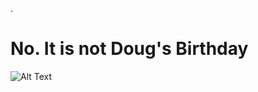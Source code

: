 
 .   
    
# **No. It is not Doug's Birthday**

![Alt Text](https://media.giphy.com/media/3o7btT1T9qpQZWhNlK/giphy.gif)
